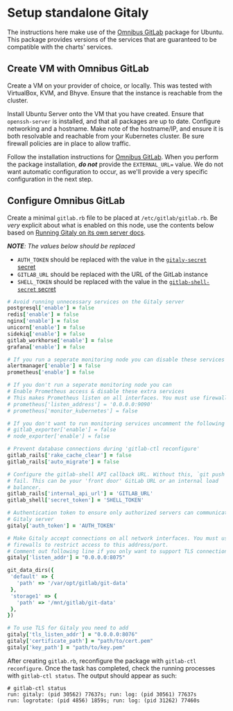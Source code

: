 # Setup standalone Gitaly

The instructions here make use of the [Omnibus GitLab][] package for Ubuntu.
This package provides versions of the services that are guaranteed to be compatible with the charts' services.

## Create VM with Omnibus GitLab

Create a VM on your provider of choice, or locally. This was tested with VirtualBox, KVM, and Bhyve.
Ensure that the instance is reachable from the cluster.

Install Ubuntu Server onto the VM that you have created. Ensure that `openssh-server` is installed, and that all packages are up to date.
Configure networking and a hostname. Make note of the hostname/IP, and ensure it is both resolvable and reachable from your Kubernetes cluster.
Be sure firewall policies are in place to allow traffic.

Follow the installation instructions for [Omnibus GitLab][]. When you perform the package installation, **_do not_** provide the `EXTERNAL_URL=` value. We do not want automatic configuration to occur, as we'll provide a very specific configuration in the next step.

## Configure Omnibus GitLab

Create a minimal `gitlab.rb` file to be placed at `/etc/gitlab/gitlab.rb`. Be _very_ explicit about what is enabled on this node, use the contents below based on [Running Gitaly on its own server docs](https://docs.gitlab.com/ce/administration/gitaly/#running-gitaly-on-its-own-server).

_**NOTE**: The values below should be replaced_

- `AUTH_TOKEN` should be replaced with the value in the [`gitaly-secret` secret][gitaly-secret]
- `GITLAB_URL` should be replaced with the URL of the GitLab instance
- `SHELL_TOKEN` should be replaced with the value in the [`gitlab-shell-secret` secret](../../installation/secrets.md#gitlab-shell-secret)

<!--
updates to following example must also be made at
https://gitlab.com/gitlab-org/gitlab/blob/master/doc/administration/gitaly/index.md#gitaly-server-configuration
-->

```ruby
# Avoid running unnecessary services on the Gitaly server
postgresql['enable'] = false
redis['enable'] = false
nginx['enable'] = false
unicorn['enable'] = false
sidekiq['enable'] = false
gitlab_workhorse['enable'] = false
grafana['enable'] = false

# If you run a seperate monitoring node you can disable these services
alertmanager['enable'] = false
prometheus['enable'] = false

# If you don't run a seperate monitoring node you can
# Enable Prometheus access & disable these extra services
# This makes Prometheus listen on all interfaces. You must use firewalls to restrict access to this address/port.
# prometheus['listen_address'] = '0.0.0.0:9090'
# prometheus['monitor_kubernetes'] = false

# If you don't want to run monitoring services uncomment the following (not recommended)
# gitlab_exporter['enable'] = false
# node_exporter['enable'] = false

# Prevent database connections during 'gitlab-ctl reconfigure'
gitlab_rails['rake_cache_clear'] = false
gitlab_rails['auto_migrate'] = false

# Configure the gitlab-shell API callback URL. Without this, `git push` will
# fail. This can be your 'front door' GitLab URL or an internal load
# balancer.
gitlab_rails['internal_api_url'] = 'GITLAB_URL'
gitlab_shell['secret_token'] = 'SHELL_TOKEN'

# Authentication token to ensure only authorized servers can communicate with
# Gitaly server
gitaly['auth_token'] = 'AUTH_TOKEN'

# Make Gitaly accept connections on all network interfaces. You must use
# firewalls to restrict access to this address/port.
# Comment out following line if you only want to support TLS connections
gitaly['listen_addr'] = "0.0.0.0:8075"

git_data_dirs({
 'default' => {
   'path' => '/var/opt/gitlab/git-data'
 },
 'storage1' => {
   'path' => '/mnt/gitlab/git-data'
 },
})

# To use TLS for Gitaly you need to add
gitaly['tls_listen_addr'] = "0.0.0.0:8076"
gitaly['certificate_path'] = "path/to/cert.pem"
gitaly['key_path'] = "path/to/key.pem"
```

After creating `gitlab.rb`, reconfigure the package with `gitlab-ctl reconfigure`.
Once the task has completed, check the running processes with `gitlab-ctl status`.
The output should appear as such:

```plaintext
# gitlab-ctl status
run: gitaly: (pid 30562) 77637s; run: log: (pid 30561) 77637s
run: logrotate: (pid 4856) 1859s; run: log: (pid 31262) 77460s
```

[Omnibus GitLab]: https://about.gitlab.com/install/#ubuntu
[gitaly-secret]: ../../installation/secrets.md#gitaly-secret
